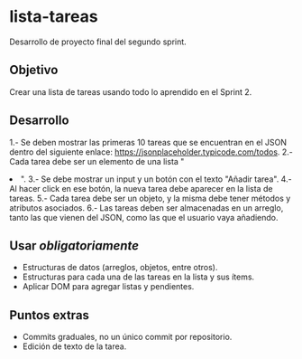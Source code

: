 # lista-tareas

Desarrollo de proyecto final del segundo sprint.

## Objetivo
Crear una lista de tareas usando todo lo aprendido en el Sprint 2.

## Desarrollo
1.- Se deben mostrar las primeras 10 tareas que se encuentran en el JSON dentro del siguiente enlace: https://jsonplaceholder.typicode.com/todos.
2.- Cada tarea debe ser un elemento de una lista "<li>".
3.- Se debe mostrar un input y un botón con el texto "Añadir tarea".
4.- Al hacer click en ese botón, la nueva tarea debe aparecer en la lista de tareas.
5.- Cada tarea debe ser un objeto, y la misma debe tener métodos y atributos asociados.
6.- Las tareas deben ser almacenadas en un arreglo, tanto las que vienen del JSON, como las que el usuario vaya añadiendo.

## Usar *obligatoriamente*
- Estructuras de datos (arreglos, objetos, entre otros).
- Estructuras para cada una de las tareas en la lista y sus ítems.
- Aplicar DOM para agregar listas y pendientes.

## Puntos extras
- Commits graduales, no un único commit por repositorio.
- Edición de texto de la tarea.
